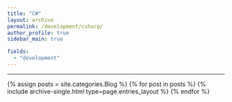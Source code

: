 ```yaml
---
title: "C#"
layout: archive
permalink: /development/csharp/
author_profile: true
sidebar_main: true

fields:
  - "development"
---
```


<!-- 공백이 포함되어 있는 카테고리 이름의 경우 site.categories.['a b c'] 이런식으로! -->

***

{% assign posts = site.categories.Blog %}
{% for post in posts %} {% include archive-single.html type=page.entries_layout %} {% endfor %}